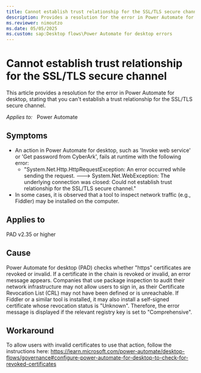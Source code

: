 ```yaml
---
title: Cannot establish trust relationship for the SSL/TLS secure channel
description: Provides a resolution for the error in Power Automate for desktop, stating that you can't establish a trust relationship for the SSL/TLS secure channel.
ms.reviewer: nimoutzo
ms.date: 05/05/2025
ms.custom: sap:Desktop flows\Power Automate for desktop errors
---
```

# Cannot establish trust relationship for the SSL/TLS secure channel

This article provides a resolution for the error in Power Automate for desktop, stating that you can't establish a trust relationship for the SSL/TLS secure channel.

_Applies to:_ &nbsp; Power Automate  

## Symptoms
- An action in Power Automate for desktop, such as 'Invoke web service' or 'Get password from CyberArk', fails at runtime with the following error:
  - "System.Net.Http.HttpRequestException: An error occurred while sending the request. ---> System.Net.WebException: The underlying connection was closed: Could not establish trust relationship for the SSL/TLS secure channel."
- In some cases, it is observed that a tool to inspect network traffic (e.g., Fiddler) may be installed on the computer.

## Applies to
PAD v2.35 or higher

## Cause
Power Automate for desktop (PAD) checks whether "https" certificates are revoked or invalid. If a certificate in the chain is revoked or invalid, an error message appears. Companies that use package inspection to audit their network infrastructure may not allow users to sign in, as their Certificate Revocation List (CRL) may not have been defined or is unreachable. If Fiddler or a similar tool is installed, it may also install a self-signed certificate whose revocation status is "Unknown". Therefore, the error message is displayed if the relevant registry key is set to "Comprehensive".

## Workaround
To allow users with invalid certificates to use that action, follow the instructions here: https://learn.microsoft.com/power-automate/desktop-flows/governance#configure-power-automate-for-desktop-to-check-for-revoked-certificates
